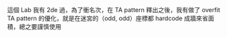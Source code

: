 這個 Lab 我有 2de 過，為了衝名次，在 TA pattern 釋出之後，我有做了 overfit TA pattern 的優化，就是在迷宮的（odd, odd）座標都 hardcode 成牆來省面積，總之要謹慎使用
